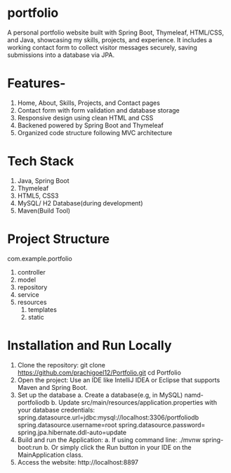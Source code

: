 # portfolio
 A personal portfolio website built with Spring Boot, Thymeleaf, HTML/CSS, and Java, showcasing my skills, projects, and experience.
 It includes a working contact form to collect visitor messages securely, saving submissions into a database via JPA.

# Features-
1. Home, About, Skills, Projects, and Contact pages
2. Contact form with form validation and database storage
3. Responsive design using clean HTML and CSS
4. Backened powered by Spring Boot and Thymeleaf
5. Organized code structure following MVC architecture

# Tech Stack
1. Java, Spring Boot
2. Thymeleaf
3. HTML5, CSS3
4. MySQL/ H2 Database(during development)
5. Maven(Build Tool)

# Project Structure
com.example.portfolio

1. controller 
2. model
3. repository
4. service
5. resources
    1. templates
    2. static

# Installation and Run Locally
1. Clone the repository:
   git clone https://github.com/prachigoel12/Portfolio.git
   cd Portfolio
2. Open the project:
   Use an IDE like IntelliJ IDEA or Eclipse that supports Maven and Spring Boot.
3. Set up the database
   a. Create a database(e.g, in MySQL) namd- portfoliodb
   b. Update src/main/resources/application.properties with your database credentials:
         spring.datasource.url=jdbc:mysql://localhost:3306/portfoliodb
         spring.datasource.username=root
         spring.datasource.password=
         spring.jpa.hibernate.ddl-auto=update
 4. Build and run the Application:
    a. If using command line:
          ./mvnw spring-boot:run
    b.   Or simply click the Run button in your IDE on the MainApplication class.
5. Access the website:
    http://localhost:8897
 

 
